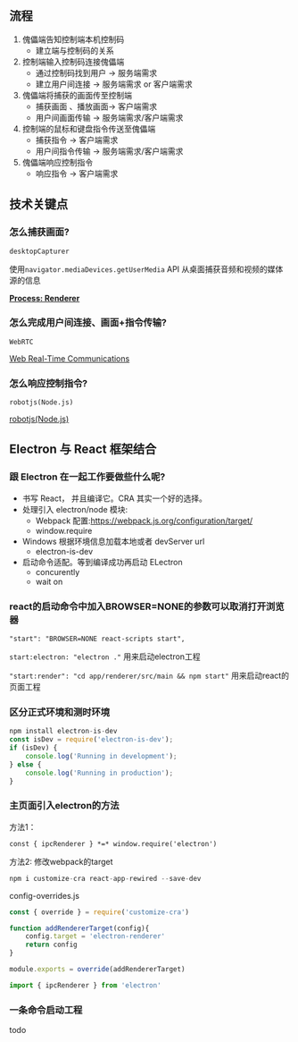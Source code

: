 ## 流程
1. 傀儡端告知控制端本机控制码
   - 建立端与控制码的关系
2. 控制端输入控制码连接傀儡端 
   - 通过控制码找到用户 -> 服务端需求
   - 建立用户间连接 -> 服务端需求 or 客户端需求
3. 傀儡端将捕获的画面传至控制端 
   - 捕获画面 、播放画面-> 客户端需求
   - 用户间画面传输 -> 服务端需求/客户端需求
4. 控制端的鼠标和键盘指令传送至傀儡端 
   - 捕获指令 -> 客户端需求
   - 用户间指令传输 -> 服务端需求/客户端需求
5. 傀儡端响应控制指令
   - 响应指令 -> 客户端需求

## 技术关键点
### **怎么捕获画面?**
`desktopCapturer`

 使用`navigator.mediaDevices.getUserMedia` API 从桌面捕获音频和视频的媒体源的信息

[**Process: Renderer**](https://www.electronjs.org/docs/api/desktop-capturer)

### **怎么完成用户间连接、画面+指令传输?**
`WebRTC`

[Web Real-Time Communications](https://github.com/mappum/electron-webrtc/tree/4597297e7e7e5149b14014eb1cf6457323596e5f)

### **怎么响应控制指令?**
`robotjs(Node.js)`

[robotjs(Node.js)](https://www.npmjs.com/package/robotjs)

## Electron 与 React 框架结合
### 跟 Electron 在一起工作要做些什么呢?
- 书写 React， 并且编译它。CRA 其实一个好的选择。 
- 处理引入 electron/node 模块:
  - Webpack 配置:https://webpack.js.org/configuration/target/
  - window.require
- Windows 根据环境信息加载本地或者 devServer url
  - electron-is-dev 
- 启动命令适配。等到编译成功再启动 ELectron
  - concurently 
  - wait on


### react的启动命令中加入BROWSER=NONE的参数可以取消打开浏览器
`"start": "BROWSER=NONE react-scripts start",`

`start:electron: "electron ."`  用来启动electron工程

`"start:render": "cd app/renderer/src/main && npm start"` 用来启动react的页面工程

### 区分正式环境和测时环境
```js
npm install electron-is-dev
const isDev = require('electron-is-dev');
if (isDev) {
	console.log('Running in development');
} else {
	console.log('Running in production');
}
```

### 主页面引入electron的方法

方法1：

`const { ipcRenderer } *=* window.require('electron')`

方法2: 修改webpack的target

```js
npm i customize-cra react-app-rewired --save-dev
```

config-overrides.js

```js
const { override } = require('customize-cra')

function addRendererTarget(config){
	config.target = 'electron-renderer'
	return config
}

module.exports = override(addRendererTarget)
```

```js
import { ipcRenderer } from 'electron' 
```





### 一条命令启动工程

todo